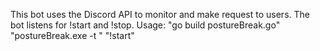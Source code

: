 This bot uses the Discord API to monitor and make request to users. The bot listens for !start and !stop.
Usage: "go build postureBreak.go" "postureBreak.exe -t <bot token>" "!start"
